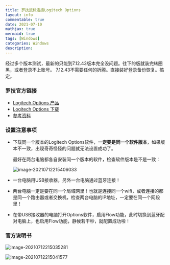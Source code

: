 ```yaml
---
title: 罗技鼠标连接Logitech Options
layout: info
commentable: true
date: 2021-07-10
mathjax: true
mermaid: true
tags: [Windows]
categories: Windows
description: 
---
```


经过多个版本测试，最新的只能到7.12.43版本完全没问题。往下的版就装完转圈黑，或者登录不上账号。
7.12.43不需要任何的折腾。直接装好登录备份恢复。搞定。

<!--more-->

### 罗技官方链接

- [Logitech Options 产品](https://www.logitech.com.cn/zh-cn/product/options)
- [Logitech Options 下载](https://support.logi.com/hc/zh-cn/articles/360025297893)
- [参考资料](https://tieba.baidu.com/p/6078097524)

### 设置注意事项

- 下载同一个版本的Logitech Options软件，**一定要是同一个软件版本**，如果版本不一致，出现奇奇怪怪的问题就无法设置成功了。

  最好在两台电脑都各自安装同一个版本的软件，检查软件版本是不是一致：

  ![image-20210712215406033](/images/2021/07/image-20210712215406033.png)

- 一台电脑用USB接收器，另外一台电脑通过蓝牙连接！

- 两台电脑一定是要在同一个局域网里！也就是连接同一个wifi，或者连接的都是同一个路由器或者交换机，检查两台电脑的IP地址，一定要在同一个网段里！

- 在带USB接收器的电脑打开Options软件，启用Flow功能，此时切换到蓝牙配对电脑上，也启用Flow功能，静候若干秒，就配置成功啦！

### 官方说明书

![image-20210712215035281](/images/2021/07/image-20210712215035281.png)

![image-20210712215041577](/images/2021/07/image-20210712215041577.png)

